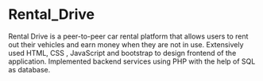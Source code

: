 # Rental_Drive

Rental Drive is a peer-to-peer car rental platform that allows users to rent out their vehicles and earn money when they are not in use. 
Extensively used HTML, CSS , JavaScript and bootstrap to design frontend of the application.
Implemented backend services using PHP with the help of SQL as database.
